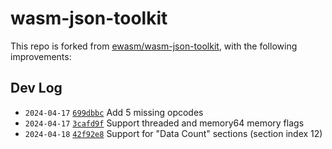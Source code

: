 # wasm-json-toolkit

This repo is forked from [ewasm/wasm-json-toolkit](https://github.com/ewasm/wasm-json-toolkit),
with the following improvements:

## Dev Log

* `2024-04-17` [`699dbbc`](https://github.com/permaweb/wasm-json-toolkit/commit/699dbbcaab406cc657b16e82a850e385de417f84)
  Add 5 missing opcodes
* `2024-04-17` [`3cafd9f`](https://github.com/permaweb/wasm-json-toolkit/commit/3cafd9fd9289484ee9a049a139e36bbd79effcf6)
  Support threaded and memory64 memory flags
* `2024-04-18` [`42f92e8`](https://github.com/permaweb/wasm-json-toolkit/commit/42f92e83dc01d748e9f79a7f6d237c05c077297d)
  Support for "Data Count" sections (section index 12)
